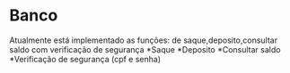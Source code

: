 # Banco
Atualmente está implementado as funções: de saque,deposito,consultar saldo com verificação de segurança 
*Saque
*Deposito
*Consultar saldo
*Verificação de segurança (cpf e senha)
